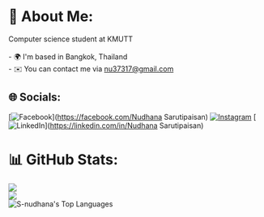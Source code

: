 # 💫 About Me:
Computer science student at KMUTT<br><br>- 🌍  I'm based in Bangkok, Thailand<br>- ✉️  You can contact me via nu37317@gmail.com


## 🌐 Socials:
[![Facebook](https://img.shields.io/badge/Facebook-%231877F2.svg?logo=Facebook&logoColor=white)](https://facebook.com/Nudhana Sarutipaisan) [![Instagram](https://img.shields.io/badge/Instagram-%23E4405F.svg?logo=Instagram&logoColor=white)](https://instagram.com/nnaeeeeeeeee) [![LinkedIn](https://img.shields.io/badge/LinkedIn-%230077B5.svg?logo=linkedin&logoColor=white)](https://linkedin.com/in/Nudhana Sarutipaisan) 

# 📊 GitHub Stats:
![](https://github-readme-stats.vercel.app/api?username=S-nudhana&theme=nord&hide_border=true&include_all_commits=false&count_private=false)<br/>
![](https://github-readme-streak-stats.herokuapp.com/?user=S-nudhana&theme=nord&hide_border=true)<br/>
![S-nudhana's Top Languages](https://github-readme-stats.vercel.app/api/top-langs/?username=S-nudhana&theme=nord&show_icons=true&hide_border=true&layout=compact)
